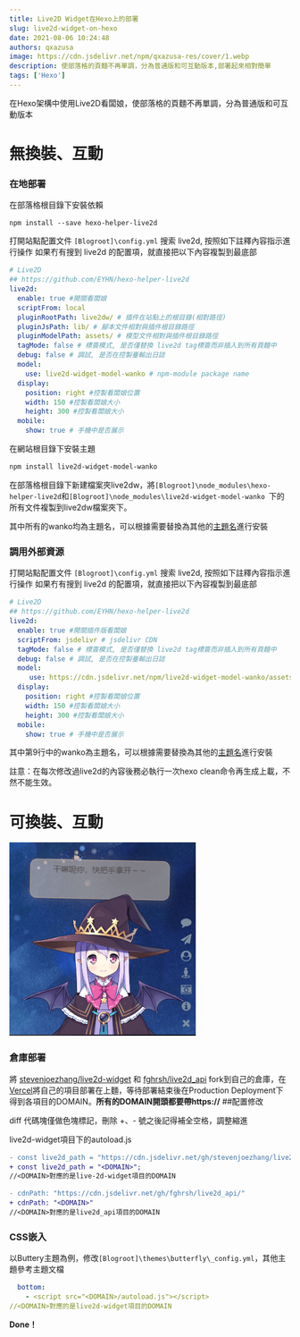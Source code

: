 ```yaml
---
title: Live2D Widget在Hexo上的部署
slug: live2d-widget-on-hexo
date: 2021-08-06 10:24:48
authors: qxazusa
image: https://cdn.jsdelivr.net/npm/qxazusa-res/cover/1.webp
description: 使部落格的頁麵不再單調，分為普通版和可互動版本,部署起來相對簡單
tags: ['Hexo']
---
```


在Hexo架構中使用Live2D看闆娘，使部落格的頁麵不再單調，分為普通版和可互動版本
<!--truncate-->
# 無換裝、互動

### 在地部署

在部落格根目錄下安裝依賴

```shell
npm install --save hexo-helper-live2d
```

打開站點配置文件 `[Blogroot]\config.yml`
搜索 live2d, 按照如下註釋內容指示進行操作
如果冇有搜到 live2d 的配置項，就直接把以下內容複製到最底部

```yaml
# Live2D
## https://github.com/EYHN/hexo-helper-live2d
live2d:
  enable: true #開關看闆娘
  scriptFrom: local
  pluginRootPath: live2dw/ # 插件在站點上的根目錄(相對路徑)
  pluginJsPath: lib/ # 腳本文件相對與插件根目錄路徑
  pluginModelPath: assets/ # 模型文件相對與插件根目錄路徑
  tagMode: false # 標簽模式, 是否僅替換 live2d tag標簽而非插入到所有頁麵中
  debug: false # 調試, 是否在控製臺輸出日誌
  model:
    use: live2d-widget-model-wanko # npm-module package name
  display:
    position: right #控製看闆娘位置
    width: 150 #控製看闆娘大小
    height: 300 #控製看闆娘大小
  mobile:
    show: true # 手機中是否展示
```

在網站根目錄下安裝主題

```bash
npm install live2d-widget-model-wanko
```

在部落格根目錄下新建檔案夾live2dw，將`[Blogroot]\node_modules\hexo-helper-live2d`和`[Blogroot]\node_modules\live2d-widget-model-wanko `下的所有文件複製到live2dw檔案夾下。

其中所有的wanko均為主題名，可以根據需要替換為其他的[主題名](https://huaji8.top/post/live2d-plugin-2.0/)進行安裝

### 調用外部資源

打開站點配置文件 `[Blogroot]\config.yml`
搜索 live2d, 按照如下註釋內容指示進行操作
如果冇有搜到 live2d 的配置項，就直接把以下內容複製到最底部

```yaml
# Live2D
## https://github.com/EYHN/hexo-helper-live2d
live2d:
  enable: true #開關插件版看闆娘
  scriptFrom: jsdelivr # jsdelivr CDN
  tagMode: false # 標簽模式, 是否僅替換 live2d tag標簽而非插入到所有頁麵中
  debug: false # 調試, 是否在控製臺輸出日誌
  model:
     use: https://cdn.jsdelivr.net/npm/live2d-widget-model-wanko/assets/wanko.model.json # 你的自定義 url
  display:
    position: right #控製看闆娘位置
    width: 150 #控製看闆娘大小
    height: 300 #控製看闆娘大小
  mobile:
    show: true # 手機中是否展示
```

其中第9行中的wanko為主題名，可以根據需要替換為其他的[主題名](https://huaji8.top/post/live2d-plugin-2.0/)進行安裝

註意：在每次修改過live2d的內容後務必執行一次hexo clean命令再生成上載，不然不能生效。

# 可換裝、互動
![示例](./simple.png)
### 倉庫部署

將 [stevenjoezhang/live2d-widget](https://github.com/stevenjoezhang/live2d-widget) 和 [fghrsh/live2d_api](https://github.com/fghrsh/live2d_api) fork到自己的倉庫，在[Vercel](https://vercel.com/)將自己的項目部署在上麵，等待部署結束後在Production Deployment下得到各項目的DOMAIN。<b>所有的DOMAIN開頭都要帶https://</b>
##配置修改

diff 代碼塊僅做色塊標記，刪除 +、- 號之後記得補全空格，調整縮進

live2d-widget項目下的autoload.js

```diff
- const live2d_path = "https://cdn.jsdelivr.net/gh/stevenjoezhang/live2d-widget@latest/"</font>;
+ const live2d_path = "<DOMAIN>";
//<DOMAIN>對應的是live-2d-widget項目的DOMAIN
```

```diff
- cdnPath: "https://cdn.jsdelivr.net/gh/fghrsh/live2d_api/"
+ cdnPath: "<DOMAIN>"
//<DOMAIN>對應的是live2d_api項目的DOMAIN
```

### CSS嵌入

以Buttery主題為例，修改`[Blogroot]\themes\butterfly\_config.yml`，其他主題參考主題文檔

```yaml
  bottom:
    - <script src="<DOMAIN>/autoload.js"></script>
//<DOMAIN>對應的是live2d-widget項目的DOMAIN
```

**Done！**
